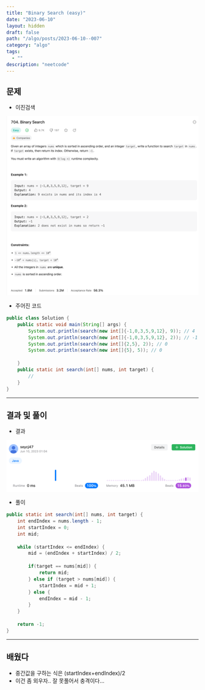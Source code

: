 ```yaml
---
title: "Binary Search (easy)"
date: "2023-06-10"
layout: hidden
draft: false
path: "/algo/posts/2023-06-10--007"
category: "algo"
tags:
  - ""
description: "neetcode"
---
```


## 문제
- 이진검색

![](./007-01.PNG)

- 주어진 코드

```java
public class Solution {
    public static void main(String[] args) {
        System.out.println(search(new int[]{-1,0,3,5,9,12}, 9)); // 4
        System.out.println(search(new int[]{-1,0,3,5,9,12}, 2)); // -1
        System.out.println(search(new int[]{2,5}, 2)); // 0
        System.out.println(search(new int[]{5}, 5)); // 0

    }
    public static int search(int[] nums, int target) {
        //
    }
}

```

---

## 결과 및 풀이
- 결과

![](./007-02.PNG)

- 풀이

```java
public static int search(int[] nums, int target) {
    int endIndex = nums.length - 1;
    int startIndex = 0;
    int mid;
    
    while (startIndex <= endIndex) {
        mid = (endIndex + startIndex) / 2;
        
        if(target == nums[mid]) {
            return mid;
        } else if (target > nums[mid]) {
            startIndex = mid + 1;
        } else {
            endIndex = mid - 1;
        }
    }
    
    return -1;
}
```

---

## 배웠다
- 중간값을 구하는 식은 (startIndex+endIndex)/2
- 이건 좀 외우자.. 잘 못풀어서 충격이다...

